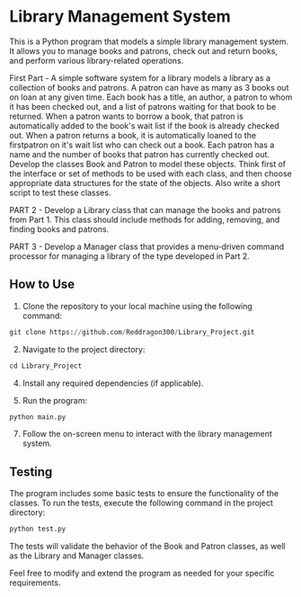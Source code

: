 # Library Management System

This is a Python program that models a simple library management system. It allows you to manage books and patrons, check out and return books, and perform various library-related operations.

First Part - 
A simple software system for a library models a library as a collection of books and patrons.
A patron can have as many as 3 books out on loan at any given time. 
Each book has a title, an author, a patron to whom it has been checked out, and a list of patrons waiting for that book to be returned.
When a patron wants to borrow a book, that patron is automatically added to the book's wait list if the book is already checked out. 
When a patron returns a book, it is automatically loaned to the firstpatron on it's wait list who can check out a book.
Each patron has a name and the number of books that patron has currently checked out. Develop the classes Book and Patron to model these objects. 
Think first of the interface or set of methods to be used with each class, and then choose appropriate data structures for the state of the objects. 
Also write a short script to test these classes.

PART 2 - 
Develop a Library class that can manage the books and patrons from Part 1. 
This class should include methods for adding, removing, and finding books and patrons.

PART 3 - 
Develop a Manager class that provides a menu-driven command processor for managing a library of the type developed in Part 2.


## How to Use

1. Clone the repository to your local machine using the following command:
```python
git clone https://github.com/Reddragon300/Library_Project.git
```
2. Navigate to the project directory:
```python
cd Library_Project
```
4. Install any required dependencies (if applicable).

5. Run the program:
```python
python main.py
```
7. Follow the on-screen menu to interact with the library management system.

## Testing

The program includes some basic tests to ensure the functionality of the classes. To run the tests, execute the following command in the project directory:
```python
python test.py
```

The tests will validate the behavior of the Book and Patron classes, as well as the Library and Manager classes.

Feel free to modify and extend the program as needed for your specific requirements.

